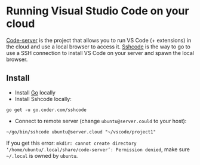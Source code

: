 # Running Visual Studio Code on your cloud

[Code-server](https://github.com/cdr/code-server) is the project that allows you to run VS Code (+ extensions) in the cloud and use a local browser to access it. 
[Sshcode](https://github.com/cdr/sshcode) is the way to go to use a SSH connection to install VS Code on your server and spawn the local browser.

## Install

* Install [Go](https://golang.org/dl) locally
* Install Sshcode locally:
```
go get -u go.coder.com/sshcode
```
* Connect to remote server (change `ubuntu@server.could` to your host):
```
~/go/bin/sshcode ubuntu@server.cloud "~/vscode/project1"
```

If you get this error: `mkdir: cannot create directory ‘/home/ubuntu/.local/share/code-server’: Permission denied`, make sure `~/.local` is owned by `ubuntu`.
